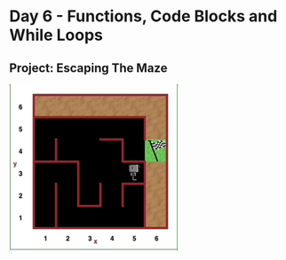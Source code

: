 <h1>Day 6 - Functions, Code Blocks and While Loops</h1>
<h2>Project: Escaping The Maze</h2>
<img src="escape-the-maze.gif">  